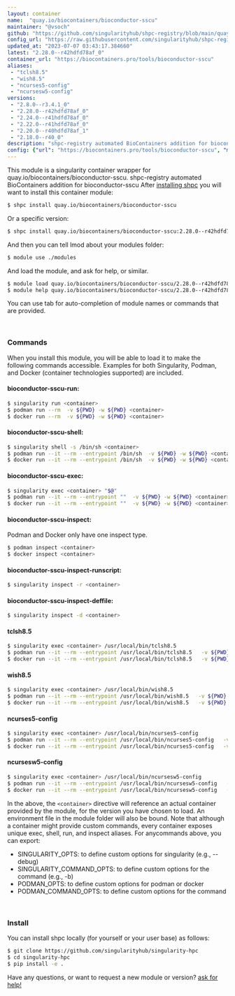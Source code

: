 ```yaml
---
layout: container
name:  "quay.io/biocontainers/bioconductor-sscu"
maintainer: "@vsoch"
github: "https://github.com/singularityhub/shpc-registry/blob/main/quay.io/biocontainers/bioconductor-sscu/container.yaml"
config_url: "https://raw.githubusercontent.com/singularityhub/shpc-registry/main/quay.io/biocontainers/bioconductor-sscu/container.yaml"
updated_at: "2023-07-07 03:43:17.384660"
latest: "2.28.0--r42hdfd78af_0"
container_url: "https://biocontainers.pro/tools/bioconductor-sscu"
aliases:
 - "tclsh8.5"
 - "wish8.5"
 - "ncurses5-config"
 - "ncursesw5-config"
versions:
 - "2.8.0--r3.4.1_0"
 - "2.28.0--r42hdfd78af_0"
 - "2.24.0--r41hdfd78af_0"
 - "2.22.0--r41hdfd78af_0"
 - "2.20.0--r40hdfd78af_1"
 - "2.18.0--r40_0"
description: "shpc-registry automated BioContainers addition for bioconductor-sscu"
config: {"url": "https://biocontainers.pro/tools/bioconductor-sscu", "maintainer": "@vsoch", "description": "shpc-registry automated BioContainers addition for bioconductor-sscu", "latest": {"2.28.0--r42hdfd78af_0": "sha256:48b7b9ffcc04cc05d6a6f11989026d02556c9abe631d3bb1b89d592776ec0521"}, "tags": {"2.8.0--r3.4.1_0": "sha256:84292bf0b534dfa362136ac8297db50f0b978642b86dcf9c293a94e71bb5fd79", "2.28.0--r42hdfd78af_0": "sha256:48b7b9ffcc04cc05d6a6f11989026d02556c9abe631d3bb1b89d592776ec0521", "2.24.0--r41hdfd78af_0": "sha256:a3c4d93b45659c6ebfac3c7c6d70776a7215ea655ec31576a44cfcb7594c18bd", "2.22.0--r41hdfd78af_0": "sha256:ba7f364fe730aa7c9f5a3006b2ce40253755367e1c406f93d6d837ca68629150", "2.20.0--r40hdfd78af_1": "sha256:71eb1d02c19d3a64a28db6ef3c69c307b536753b7068f5617e64268a1de3a3a6", "2.18.0--r40_0": "sha256:9f3754efa7fe719c2f633e73173d78881a5f033b02d0cad7200032aeec5413c7"}, "docker": "quay.io/biocontainers/bioconductor-sscu", "aliases": {"tclsh8.5": "/usr/local/bin/tclsh8.5", "wish8.5": "/usr/local/bin/wish8.5", "ncurses5-config": "/usr/local/bin/ncurses5-config", "ncursesw5-config": "/usr/local/bin/ncursesw5-config"}}
---
```


This module is a singularity container wrapper for quay.io/biocontainers/bioconductor-sscu.
shpc-registry automated BioContainers addition for bioconductor-sscu
After [installing shpc](#install) you will want to install this container module:


```bash
$ shpc install quay.io/biocontainers/bioconductor-sscu
```

Or a specific version:

```bash
$ shpc install quay.io/biocontainers/bioconductor-sscu:2.28.0--r42hdfd78af_0
```

And then you can tell lmod about your modules folder:

```bash
$ module use ./modules
```

And load the module, and ask for help, or similar.

```bash
$ module load quay.io/biocontainers/bioconductor-sscu/2.28.0--r42hdfd78af_0
$ module help quay.io/biocontainers/bioconductor-sscu/2.28.0--r42hdfd78af_0
```

You can use tab for auto-completion of module names or commands that are provided.

<br>

### Commands

When you install this module, you will be able to load it to make the following commands accessible.
Examples for both Singularity, Podman, and Docker (container technologies supported) are included.

#### bioconductor-sscu-run:

```bash
$ singularity run <container>
$ podman run --rm  -v ${PWD} -w ${PWD} <container>
$ docker run --rm  -v ${PWD} -w ${PWD} <container>
```

#### bioconductor-sscu-shell:

```bash
$ singularity shell -s /bin/sh <container>
$ podman run --it --rm --entrypoint /bin/sh  -v ${PWD} -w ${PWD} <container>
$ docker run --it --rm --entrypoint /bin/sh  -v ${PWD} -w ${PWD} <container>
```

#### bioconductor-sscu-exec:

```bash
$ singularity exec <container> "$@"
$ podman run --it --rm --entrypoint ""  -v ${PWD} -w ${PWD} <container> "$@"
$ docker run --it --rm --entrypoint ""  -v ${PWD} -w ${PWD} <container> "$@"
```

#### bioconductor-sscu-inspect:

Podman and Docker only have one inspect type.

```bash
$ podman inspect <container>
$ docker inspect <container>
```

#### bioconductor-sscu-inspect-runscript:

```bash
$ singularity inspect -r <container>
```

#### bioconductor-sscu-inspect-deffile:

```bash
$ singularity inspect -d <container>
```


#### tclsh8.5

```bash
$ singularity exec <container> /usr/local/bin/tclsh8.5
$ podman run --it --rm --entrypoint /usr/local/bin/tclsh8.5   -v ${PWD} -w ${PWD} <container> -c " $@"
$ docker run --it --rm --entrypoint /usr/local/bin/tclsh8.5   -v ${PWD} -w ${PWD} <container> -c " $@"
```


#### wish8.5

```bash
$ singularity exec <container> /usr/local/bin/wish8.5
$ podman run --it --rm --entrypoint /usr/local/bin/wish8.5   -v ${PWD} -w ${PWD} <container> -c " $@"
$ docker run --it --rm --entrypoint /usr/local/bin/wish8.5   -v ${PWD} -w ${PWD} <container> -c " $@"
```


#### ncurses5-config

```bash
$ singularity exec <container> /usr/local/bin/ncurses5-config
$ podman run --it --rm --entrypoint /usr/local/bin/ncurses5-config   -v ${PWD} -w ${PWD} <container> -c " $@"
$ docker run --it --rm --entrypoint /usr/local/bin/ncurses5-config   -v ${PWD} -w ${PWD} <container> -c " $@"
```


#### ncursesw5-config

```bash
$ singularity exec <container> /usr/local/bin/ncursesw5-config
$ podman run --it --rm --entrypoint /usr/local/bin/ncursesw5-config   -v ${PWD} -w ${PWD} <container> -c " $@"
$ docker run --it --rm --entrypoint /usr/local/bin/ncursesw5-config   -v ${PWD} -w ${PWD} <container> -c " $@"
```



In the above, the `<container>` directive will reference an actual container provided
by the module, for the version you have chosen to load. An environment file in the
module folder will also be bound. Note that although a container
might provide custom commands, every container exposes unique exec, shell, run, and
inspect aliases. For anycommands above, you can export:

 - SINGULARITY_OPTS: to define custom options for singularity (e.g., --debug)
 - SINGULARITY_COMMAND_OPTS: to define custom options for the command (e.g., -b)
 - PODMAN_OPTS: to define custom options for podman or docker
 - PODMAN_COMMAND_OPTS: to define custom options for the command

<br>

### Install

You can install shpc locally (for yourself or your user base) as follows:

```bash
$ git clone https://github.com/singularityhub/singularity-hpc
$ cd singularity-hpc
$ pip install -e .
```

Have any questions, or want to request a new module or version? [ask for help!](https://github.com/singularityhub/singularity-hpc/issues)